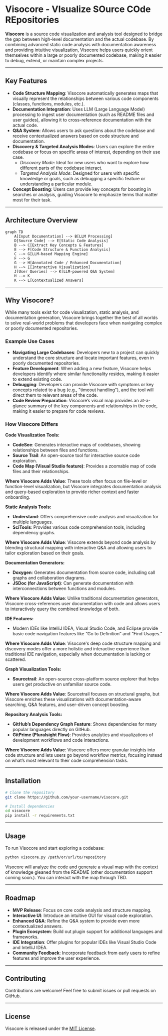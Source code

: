 # Visocore - VIsualize SOurce COde REpositories

**Visocore** is a source code visualization and analysis tool designed to bridge the gap between high-level documentation and the actual codebase. By combining advanced static code analysis with documentation awareness and providing intuitive visualization, Visocore helps users quickly orient themselves within a large or poorly documented codebase, making it easier to debug, extend, or maintain complex projects.

---

## Key Features

- **Code Structure Mapping**: Visocore automatically generates maps that visually represent the relationships between various code components (classes, functions, modules, etc.).
- **Documentation Integration**: Uses LLM (Large Language Model) processing to ingest user documentation (such as README files and user guides), allowing it to cross-reference documentation with the actual code.
- **Q&A System**: Allows users to ask questions about the codebase and receive contextualized answers based on code structure and documentation.
- **Discovery & Targeted Analysis Modes**: Users can explore the entire codebase or focus on specific areas of interest, depending on their use case.
  - *Discovery Mode*: Ideal for new users who want to explore how different parts of the codebase interact.
  - *Targeted Analysis Mode*: Designed for users with specific knowledge or goals, such as debugging a specific feature or understanding a particular module.
- **Concept Boosting**: Users can provide key concepts for boosting in searches or analysis, guiding Visocore to emphasize terms that matter most for their task.

---
## Architecture Overview
```mermaid
graph TD
    A[Input Documentation] --> B[LLM Processing]
    D[Source Code] --> E[Static Code Analysis]
    B --> C[Extract Key Concepts & Features]
    E --> F[Code Structure & Function Analysis]
    C --> G[LLM-based Mapping Engine]
    F --> G
    G --> H[Annotated Code / Enhanced Documentation]
    H --> I[Interactive Visualization]
    J[User Queries] --> K[LLM-powered Q&A System]
    H --> K
    K --> L[Contextualized Answers]
```

---

## Why Visocore?

While many tools exist for code visualization, static analysis, and documentation generation, Visocore brings together the best of all worlds to solve real-world problems that developers face when navigating complex or poorly documented repositories.

### Example Use Cases
- **Navigating Large Codebases**: Developers new to a project can quickly understand the core structure and locate important features, even in poorly documented repositories.
- **Feature Development**: When adding a new feature, Visocore helps developers identify where similar functionality resides, making it easier to extend existing code.
- **Debugging**: Developers can provide Visocore with symptoms or key concepts related to a bug (e.g., "timeout handling"), and the tool will direct them to relevant areas of the code.
- **Code Review Preparation**: Visocore’s visual map provides an at-a-glance summary of the key components and relationships in the code, making it easier to prepare for code reviews.

### How Visocore Differs

**Code Visualization Tools:**

- **CodeSee**: Generates interactive maps of codebases, showing relationships between files and functions.
- **Source Trail**: An open-source tool for interactive source code exploration.
- **Code Map (Visual Studio feature)**: Provides a zoomable map of code files and their relationships.

**Where Visocore Adds Value**: These tools often focus on file-level or function-level visualization, but Visocore integrates documentation analysis and query-based exploration to provide richer context and faster onboarding.

**Static Analysis Tools:**

- **Understand**: Offers comprehensive code analysis and visualization for multiple languages.
- **SciTools**: Provides various code comprehension tools, including dependency graphs.

**Where Visocore Adds Value**: Visocore extends beyond code analysis by blending structural mapping with interactive Q&A and allowing users to tailor exploration based on their goals.

**Documentation Generators:**

- **Doxygen**: Generates documentation from source code, including call graphs and collaboration diagrams.
- **JSDoc (for JavaScript)**: Can generate documentation with interconnections between functions and modules.

**Where Visocore Adds Value**: Unlike traditional documentation generators, Visocore cross-references user documentation with code and allows users to interactively query the combined knowledge of both.

**IDE Features:**

- Modern IDEs like IntelliJ IDEA, Visual Studio Code, and Eclipse provide basic code navigation features like “Go to Definition” and “Find Usages.”

**Where Visocore Adds Value**: Visocore's deep code structure mapping and discovery modes offer a more holistic and interactive experience than traditional IDE navigation, especially when documentation is lacking or scattered.

**Graph Visualization Tools:**

- **Sourcetrail**: An open-source cross-platform source explorer that helps users get productive on unfamiliar source code.

**Where Visocore Adds Value**: Sourcetrail focuses on structural graphs, but Visocore enriches these visualizations with documentation-aware searching, Q&A features, and user-driven concept boosting.

**Repository Analysis Tools:**

- **GitHub’s Dependency Graph Feature**: Shows dependencies for many popular languages directly on GitHub.
- **GitPrime (Pluralsight Flow)**: Provides analytics and visualizations of development workflows and code interactions.

**Where Visocore Adds Value**: Visocore offers more granular insights into code structure and lets users go beyond workflow metrics, focusing instead on what’s most relevant to their code comprehension tasks.

---
## Installation

```bash
# Clone the repository
git clone https://github.com/your-username/visocore.git

# Install dependencies
cd visocore
pip install -r requirements.txt
```

---

## Usage

To run Visocore and start exploring a codebase:

```bash
python visocore.py /path/or/url/to/repository
```

Visocore will analyze the code and generate a visual map with the context of knowledge gleaned from the README (other documentation support coming soon.). You can interact with the map through TBD.

---

## Roadmap

- **MVP Release**: Focus on core code analysis and structure mapping.
- **Interactive UI**: Introduce an intuitive GUI for visual code exploration.
- **Enhanced Q&A**: Refine the Q&A system to provide even more contextualized answers.
- **Plugin Ecosystem**: Build out plugin support for additional languages and frameworks.
- **IDE Integration**: Offer plugins for popular IDEs like Visual Studio Code and IntelliJ IDEA.
- **Community Feedback**: Incorporate feedback from early users to refine features and improve the user experience.

---

## Contributing

Contributions are welcome! Feel free to submit issues or pull requests on GitHub.

---

## License

Visocore is released under the [MIT License](LICENSE).
